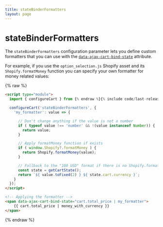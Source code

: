 ```yaml
---
title: stateBinderFormatters
layout: page
---
```


# stateBinderFormatters

The `stateBinderFormatters` configuration parameter lets you define custom formatters that you can use with the [`data-ajax-cart-bind-state`](/reference/data-ajax-cart-bind-state/) attribute.

For example, if you use the `option_selection.js` Shopify asset and its `Shopify.formatMoney` function you can specify your own formatter for money related values: 

{% raw %}
```html
<script type="module">
  import { configureCart } from {% endraw %}{% include code/last-release-file-name.html asset_url=true %}{% raw %};

  configureCart('stateBinderFormatters', {
    'my_formatter': value => {

      // Don't change anything if the value is not a number
      if ( typeof value !== 'number' && !(value instanceof Number)) {
        return value;
      }

      // Apply formatMoney function if exists
      if ( window.Shopify?.formatMoney ) {
        return Shopify.formatMoney(value);
      }

      // Fallback to the "100 USD" format if there is no Shopify.formatMoney
      const state = getCartState();
      return `${ value.toFixed(2) } ${ state.cart.currency }`;
    }
  });
</script>

<!-- Applying the formatter -->
<span data-ajax-cart-bind-state="cart.total_price | my_formatter">
	{{ cart.total_price | money_with_currency }}
</span>
```
{% endraw %}